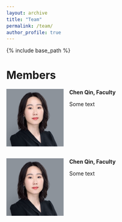 ```yaml
---
layout: archive
title: "Team"
permalink: /team/
author_profile: true
---
```


{% include base_path %}

Members
======
<img align="left" width="150" src="/images/chen.png" style="margin-right: 15px" /> 

**Chen Qin, Faculty**

Some text <br />
<br /><br /><br /><br /><br /><br /><br />

<img align="left" width="150" src="/images/chen.png" style="margin-right: 15px" /> 

**Chen Qin, Faculty**

Some text

